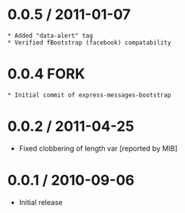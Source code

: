 0.0.5 / 2011-01-07
==================

	* Added "data-alert" tag
	* Verified fBootstrap (facebook) compatability

0.0.4 FORK
==================

	* Initial commit of express-messages-bootstrap

0.0.2 / 2011-04-25 
==================

  * Fixed clobbering of length var [reported by MIB]

0.0.1 / 2010-09-06 
==================

  * Initial release
